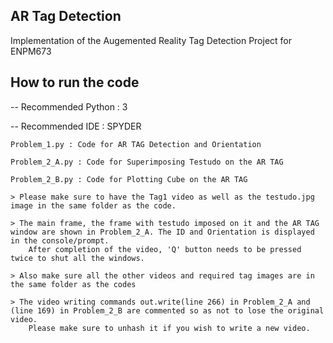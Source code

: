 ## AR Tag Detection

Implementation of the Augemented Reality Tag Detection Project for ENPM673

## How to run the code

-- Recommended Python : 3

-- Recommended IDE : SPYDER

	Problem_1.py : Code for AR TAG Detection and Orientation

	Problem_2_A.py : Code for Superimposing Testudo on the AR TAG

	Problem_2_B.py : Code for Plotting Cube on the AR TAG

	> Please make sure to have the Tag1 video as well as the testudo.jpg image in the same folder as the code.

	> The main frame, the frame with testudo imposed on it and the AR TAG window are shown in Problem_2_A. The ID and Orientation is displayed in the console/prompt.
        After completion of the video, 'Q' button needs to be pressed twice to shut all the windows.

	> Also make sure all the other videos and required tag images are in the same folder as the codes

	> The video writing commands out.write(line 266) in Problem_2_A and (line 169) in Problem_2_B are commented so as not to lose the original video.
        Please make sure to unhash it if you wish to write a new video.

